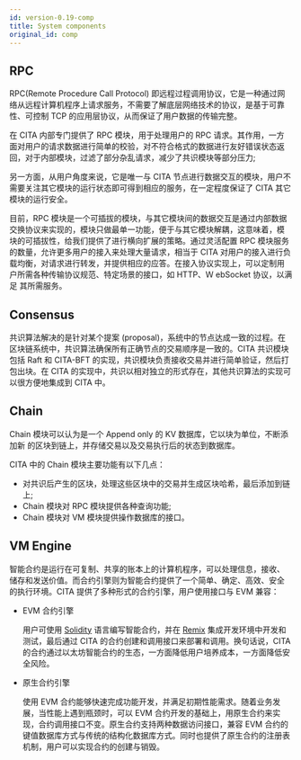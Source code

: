 ```yaml
---
id: version-0.19-comp
title: System components
original_id: comp
---
```

## RPC

RPC(Remote Procedure Call Protocol) 即远程过程调用协议，它是一种通过网 络从远程计算机程序上请求服务，不需要了解底层网络技术的协议，是基于可靠 性、可控制 TCP 的应用层协议，从而保证了用户数据的传输完整。

在 CITA 内部专门提供了 RPC 模块，用于处理用户的 RPC 请求。其作用，一方 面对用户的请求数据进行简单的校验，对不符合格式的数据进行友好错误状态返 回，对于内部模块，过滤了部分杂乱请求，减少了共识模块等部分压力;

另一方面，从用户角度来说，它是唯一与 CITA 节点进行数据交互的模块，用户不 需要关注其它模块的运行状态即可得到相应的服务，在一定程度保证了 CITA 其它 模块的运行安全。

目前，RPC 模块是一个可插拔的模块，与其它模块间的数据交互是通过内部数据 交换协议来实现的，模块只做最单一功能，便于与其它模块解耦，这意味着，模 块的可插拔性，给我们提供了进行横向扩展的策略。通过灵活配置 RPC 模块服务 的数量，允许更多用户的接入来处理大量请求，相当于 CITA 对用户的接入进行负 载均衡，对请求进行转发，并提供相应的应答。在接入协议实现上，可以定制用 户所需各种传输协议规范、特定场景的接口，如 HTTP、Ｗ ebSocket 协议，以满足 其所需服务。

## Consensus

共识算法解决的是针对某个提案 (proposal)，系统中的节点达成一致的过程。在 区块链系统中，共识算法确保所有正确节点的交易顺序是一致的。CITA 共识模块 包括 Raft 和 CITA-BFT 的实现，共识模块负责接收交易并进行简单验证，然后打 包出块。在 CITA 的实现中，共识以相对独立的形式存在，其他共识算法的实现可 以很方便地集成到 CITA 中。

## Chain

Chain 模块可以认为是一个 Append only 的 KV 数据库，它以块为单位，不断添加新 的区块到链上，并存储交易以及交易执行后的状态到数据库。

CITA 中的 Chain 模块主要功能有以下几点：

- 对共识后产生的区块，处理这些区块中的交易并生成区块哈希，最后添加到链上;
- Chain 模块对 RPC 模块提供各种查询功能;
- Chain 模块对 VM 模块提供操作数据库的接口。

## VM Engine

智能合约是运行在可复制、共享的账本上的计算机程序，可以处理信息，接收、 储存和发送价值。而合约引擎则为智能合约提供了一个简单、确定、高效、安全 的执行环境。CITA 提供了多种形式的合约引擎，用户使用接口与 EVM 兼容：

- EVM 合约引擎
    
    用户可使用 [Solidity](https://solidity.readthedocs.io/en/latest/introduction-to-smart-contracts.html) 语言编写智能合约，并在 [Remix](http://remix.ethereum.org) 集成开发环境中开发和测试，最后通过 CITA 的合约创建和调用接口来部署和调用。换句话说，CITA 的合约通过以太坊智能合约的生态，一方面降低用户培养成本，一方面降低安全风险。

- 原生合约引擎
    
    使用 EVM 合约能够快速完成功能开发，并满足初期性能需求。随着业务发展，当性能上遇到瓶颈时，可以 EVM 合约开发的基础上，用原生合约来实现，合约调用接口不变。原生合约支持两种数据访问接口，兼容 EVM 合约的键值数据库方式与传统的结构化数据库方式。同时也提供了原生合约的注册表机制，用户可以实现合约的创建与销毁。
